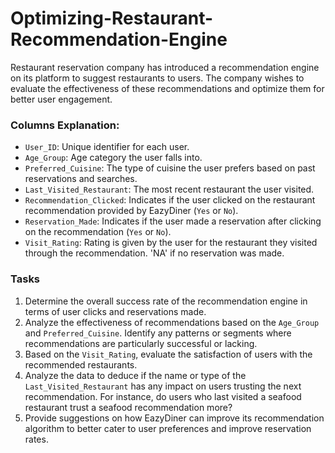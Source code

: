 # Optimizing-Restaurant-Recommendation-Engine
Restaurant reservation company has introduced a recommendation engine on its platform to suggest restaurants to users. The company wishes to evaluate the effectiveness of these recommendations and optimize them for better user engagement.


### Columns Explanation:

- `User_ID`: Unique identifier for each user.
- `Age_Group`: Age category the user falls into.
- `Preferred_Cuisine`: The type of cuisine the user prefers based on past reservations and searches.
- `Last_Visited_Restaurant`: The most recent restaurant the user visited.
- `Recommendation_Clicked`: Indicates if the user clicked on the restaurant recommendation provided by EazyDiner (`Yes` or `No`).
- `Reservation_Made`: Indicates if the user made a reservation after clicking on the recommendation (`Yes` or `No`).
- `Visit_Rating`: Rating is given by the user for the restaurant they visited through the recommendation. 'NA' if no reservation was made.

### Tasks

1. Determine the overall success rate of the recommendation engine in terms of user clicks and reservations made.
2. Analyze the effectiveness of recommendations based on the `Age_Group` and `Preferred_Cuisine`. Identify any patterns or segments where recommendations are particularly successful or lacking.
3. Based on the `Visit_Rating`, evaluate the satisfaction of users with the recommended restaurants.
4. Analyze the data to deduce if the name or type of the `Last_Visited_Restaurant` has any impact on users trusting the next recommendation. For instance, do users who last visited a seafood restaurant trust a seafood recommendation more?
5. Provide suggestions on how EazyDiner can improve its recommendation algorithm to better cater to user preferences and improve reservation rates.

